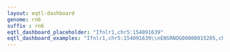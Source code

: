 ```yaml
---
layout: eqtl-dashboard
genome: rn6
suffix : rn6
eqtl_dashboard_placeholder: "Ifnlr1,chr5:154091639"
eqtl_dashboard_examples: "Ifnlr1,chr5:154091639\\nENSRNOG00000015285,chr3:80464449\\n"
---
```

